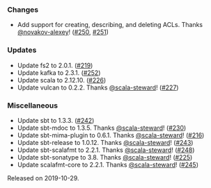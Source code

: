 ### Changes

- Add support for creating, describing, and deleting ACLs. Thanks [@novakov-alexey](https://github.com/novakov-alexey)! ([#250][#250], [#251][#251])

### Updates

- Update fs2 to 2.0.1. ([#219][#219])
- Update kafka to 2.3.1. ([#252][#252])
- Update scala to 2.12.10. ([#226][#226])
- Update vulcan to 0.2.2. Thanks [@scala-steward](https://github.com/scala-steward)! ([#227][#227])

### Miscellaneous

- Update sbt to 1.3.3. ([#242][#242])
- Update sbt-mdoc to 1.3.5. Thanks [@scala-steward](https://github.com/scala-steward)! ([#230][#230])
- Update sbt-mima-plugin to 0.6.1. Thanks [@scala-steward](https://github.com/scala-steward)! ([#216][#216])
- Update sbt-release to 1.0.12. Thanks [@scala-steward](https://github.com/scala-steward)! ([#243][#243])
- Update sbt-scalafmt to 2.2.1. Thanks [@scala-steward](https://github.com/scala-steward)! ([#248][#248])
- Update sbt-sonatype to 3.8. Thanks [@scala-steward](https://github.com/scala-steward)! ([#225][#225])
- Update scalafmt-core to 2.2.1. Thanks [@scala-steward](https://github.com/scala-steward)! ([#245][#245])

[#216]: https://github.com/ovotech/fs2-kafka/pull/216
[#219]: https://github.com/ovotech/fs2-kafka/pull/219
[#225]: https://github.com/ovotech/fs2-kafka/pull/225
[#226]: https://github.com/ovotech/fs2-kafka/pull/226
[#227]: https://github.com/ovotech/fs2-kafka/pull/227
[#230]: https://github.com/ovotech/fs2-kafka/pull/230
[#242]: https://github.com/ovotech/fs2-kafka/pull/242
[#243]: https://github.com/ovotech/fs2-kafka/pull/243
[#245]: https://github.com/ovotech/fs2-kafka/pull/245
[#248]: https://github.com/ovotech/fs2-kafka/pull/248
[#250]: https://github.com/ovotech/fs2-kafka/pull/250
[#251]: https://github.com/ovotech/fs2-kafka/pull/251
[#252]: https://github.com/ovotech/fs2-kafka/pull/252

Released on 2019-10-29.

